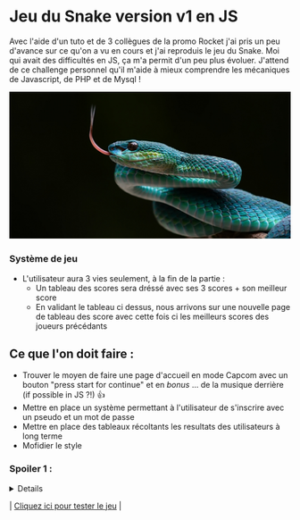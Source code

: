 # Jeu du Snake version v1 en JS

Avec l'aide d'un tuto et de 3 collègues de la promo Rocket j'ai pris un peu d'avance sur ce qu'on a vu en cours et j'ai reproduis le jeu du Snake.
Moi qui avait des difficultés en JS, ça m'a permit d'un peu plus évoluer.
J'attend de ce challenge personnel qu'il m'aide à mieux comprendre les mécaniques de Javascript, de PHP et de Mysql !


![Snake Img](/img/serpent.jpg "Rocket Team")

### Système de jeu
- L'utilisateur aura 3 vies seulement, à la fin de la partie :
    - Un tableau des scores sera dréssé avec ses 3 scores + son meilleur score
    - En validant le tableau ci dessus, nous arrivons sur une nouvelle page de tableau des score avec cette fois ci les meilleurs scores des joueurs précédants   


## Ce que l'on doit faire :
- Trouver le moyen de faire une page d'accueil en mode Capcom avec un bouton "press start for continue" et en _bonus_ ... de la musique derrière (if possible in JS ?!) :+1:
- Mettre en place un système permettant à l'utilisateur de s'inscrire avec un pseudo et un mot de passe
- Mettre en place des tableaux récoltants les resultats des utilisateurs à long terme
- Mofidier le style


### Spoiler 1 :

<details>

**Problèmatique** :
Quand on appuie sur deux touches valides en même temps la fonction Game over s'éxécute.

**Solution** :
Ce qu'il se passe quand tu appuies sur plusieurs touches en même temps, c'est que ton code s'exécute plus rapidement que le rafraichissement de ton canvas, donc de ton image. Donc si les deux touches se suivent et sont des directions valables et bien ton serpent tourne deux fois et doit se rentrer dedans donc la fonction gameover s'exécute. Pour régler ce soucis tu peux créer une variable "canMove" que tu passes à false une fois que tu appuyer sur une direction valable et que tu repasses à true une fois ton canvas rafraîchit.

### Spoiler 2 :
<details>
    
**Solution** :turtle: :
Tu peux la créer dans ton scope global avant d'appeler init là où tu déclares les autres variables, afin de pouvoir la modifier n'importe où.
Ensuite dans ta fonciton advance(), la mettre à false.
Dans ta fonction refresh canvas si tu n'es pas en game over tu l'as repasse à true.
</details>
</details>


|
[Cliquez ici pour tester le jeu](http://sofyan-zarouri.vpnuser.oclock.io/Revisions/Snakee/html/)
|
